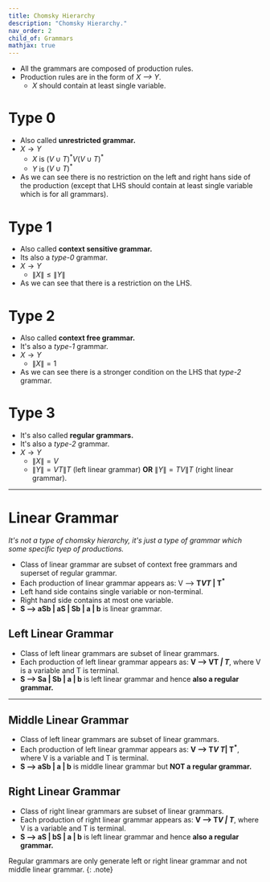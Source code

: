 ```yaml
---
title: Chomsky Hierarchy
description: "Chomsky Hierarchy."
nav_order: 2
child_of: Grammars
mathjax: true
---
```


- All the grammars are composed of production rules.
- Production rules are in the form of *X --> Y*.
    - *X* should contain at least single variable.

# Type 0 

- Also called **unrestricted grammar.**
- $X \to Y$
    - $X$ is $(V \cup T)^* V (V \cup T)^*$
    - $Y$ is $(V \cup T)^*$
- As we can see there is no restriction on the left and right hans side of the production (except that LHS should contain at least single variable which is for all grammars).

# Type 1

- Also called **context sensitive grammar.**
- Its also a *type-0* grammar.
- $X \to Y$
    - $\|X\| \le \|Y\|$
- As we can see that there is a restriction on the LHS.

# Type 2

- Also called **context free grammar.**
- It's also a *type-1* grammar.
- $X \to Y$
    - $\|X\| = 1$
- As we can see there is a stronger condition on the LHS that *type-2* grammar.

# Type 3

- It's also called **regular grammars.**
- It's also a *type-2* grammar.
- $X \to Y$
    - $\|X\| = V$
    - $\|Y\| = VT \| T$ (left linear grammar) **OR** $\|Y\| = TV \| T$ (right linear grammar).

***

# Linear Grammar

*It's not a type of chomsky hierarchy, it's just a type of grammar which some specific tyep of productions.*

- Class of linear grammar are subset of context free grammars and superset of regular grammar.
- Each production of linear grammar appears as: V --> **T<sup>*</sup>VT<sup>*</sup> \| T<sup>*</sup>**
- Left hand side contains single variable or non-terminal.
- Right hand side contains at most one variable.
- **S --> aSb \| aS \| Sb \| a \| b** is linear grammar.


## Left Linear Grammar

- Class of left linear grammars are subset of linear grammars.
- Each production of left linear grammar appears as: **V --> VT<sup>*</sup> \| T<sup>*</sup>**, where V is a variable and T is terminal.
- **S --> Sa \| Sb \| a \| b** is left linear grammar and hence **also a regular grammar.**

***

## Middle Linear Grammar

- Class of left linear grammars are subset of linear grammars.
- Each production of left linear grammar appears as: **V --> T<sup>*</sup>V T<sup>*</sup>\| T<sup>*</sup>**, where V is a variable and T is terminal.
- **S --> aSb \| a \| b** is middle linear grammar but **NOT a regular grammar.**

## Right Linear Grammar

- Class of right linear grammars are subset of linear grammars.
- Each production of right linear grammar appears as: **V --> T<sup>*</sup>V \| T<sup>*</sup>**, where V is a variable and T is terminal.
- **S --> aS \| bS \| a \| b** is left linear grammar and hence **also a regular grammar.**

Regular grammars are only generate left or right linear grammar and not middle linear grammar.
{: .note}